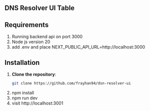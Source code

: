 

## DNS Resolver  UI Table


## Requirements

1. Running backend api on port 3000
2. Node js version 20
3. add .env  and place NEXT_PUBLIC_API_URL=http://localhost:3000

## Installation

1. **Clone the repository**:
   ```bash
   git clone https://github.com/frayhan94/dsn-resolver-ui
2. npm install
3. npm run dev
4. visit http://localhost:3001



